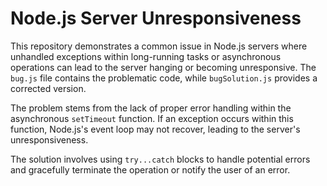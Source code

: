 # Node.js Server Unresponsiveness
This repository demonstrates a common issue in Node.js servers where unhandled exceptions within long-running tasks or asynchronous operations can lead to the server hanging or becoming unresponsive.  The `bug.js` file contains the problematic code, while `bugSolution.js` provides a corrected version.

The problem stems from the lack of proper error handling within the asynchronous `setTimeout` function.  If an exception occurs within this function, Node.js's event loop may not recover, leading to the server's unresponsiveness.

The solution involves using `try...catch` blocks to handle potential errors and gracefully terminate the operation or notify the user of an error.